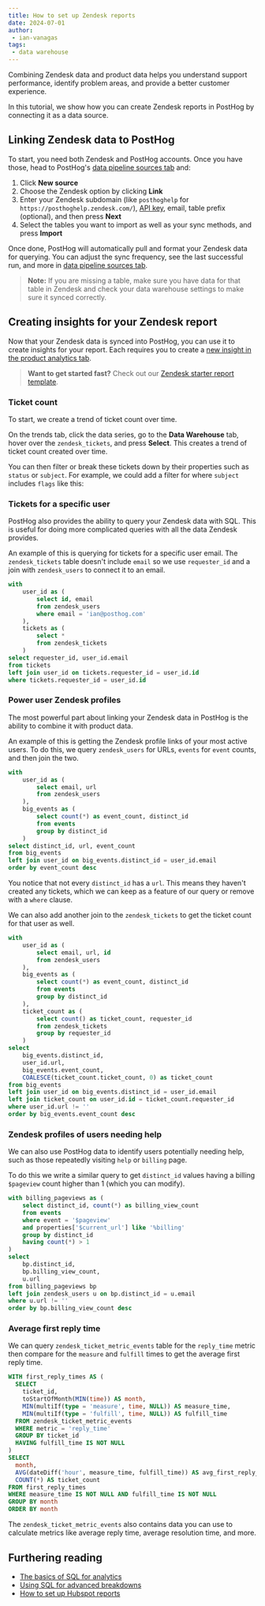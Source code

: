 ```yaml
---
title: How to set up Zendesk reports
date: 2024-07-01
author:
 - ian-vanagas
tags:
 - data warehouse
---
```


Combining Zendesk data and product data helps you understand support performance, identify problem areas, and provide a better customer experience.

In this tutorial, we show how you can create Zendesk reports in PostHog by connecting it as a data source. 

## Linking Zendesk data to PostHog

To start, you need both Zendesk and PostHog accounts. Once you have those, head to PostHog's [data pipeline sources tab](https://us.posthog.com/pipeline/sources) and:

1. Click **New source**
2. Choose the Zendesk option by clicking **Link**
3. Enter your Zendesk subdomain (like `posthoghelp` for `https://posthoghelp.zendesk.com/`), [API key](https://support.zendesk.com/hc/en-us/articles/4408889192858-Managing-access-to-the-Zendesk-API#topic_bsw_lfg_mmb),  email, table prefix (optional), and then press **Next**
4. Select the tables you want to import as well as your sync methods, and press **Import**

Once done, PostHog will automatically pull and format your Zendesk data for querying. You can adjust the sync frequency, see the last successful run, and more in [data pipeline sources tab](https://us.posthog.com/pipeline/sources).

<ProductScreenshot
  imageLight="https://res.cloudinary.com/dmukukwp6/image/upload/zd_link_d66a49cdc7.png"
  imageDark="https://res.cloudinary.com/dmukukwp6/image/upload/zd_dark_5ef31c727e.png"
  alt="Linking Zendesk Account"
  classes="rounded"
/>

> **Note:** If you are missing a table, make sure you have data for that table in Zendesk and check your data warehouse settings to make sure it synced correctly.

## Creating insights for your Zendesk report

Now that your Zendesk data is synced into PostHog, you can use it to create insights for your report. Each requires you to create a [new insight in the product analytics tab](https://us.posthog.com/project/insights/new).

> **Want to get started fast?** Check out our [Zendesk starter report template](/templates/zendesk-report-dashboard).

### Ticket count

To start, we create a trend of ticket count over time.

On the trends tab, click the data series, go to the **Data Warehouse** tab, hover over the `zendesk_tickets`, and press **Select**. This creates a trend of ticket count created over time. 

You can then filter or break these tickets down by their properties such as `status` or `subject`. For example, we could add a filter for where `subject` includes `flags` like this:

<ProductScreenshot
  imageLight="https://res.cloudinary.com/dmukukwp6/image/upload/zdt_light_86ddf37f7d.png"
  imageDark="https://res.cloudinary.com/dmukukwp6/image/upload/zdt_dark_bf428799b1.png"
  alt="Zendesk Ticket Count"
  classes="rounded"
/>

### Tickets for a specific user

PostHog also provides the ability to query your Zendesk data with SQL. This is useful for doing more complicated queries with all the data Zendesk provides. 

An example of this is querying for tickets for a specific user email. The `zendesk_tickets` table doesn't include `email` so we use `requester_id` and a join with `zendesk_users` to connect it to an email.

```sql
with 
    user_id as (
        select id, email
        from zendesk_users
        where email = 'ian@posthog.com'
    ),
    tickets as (
        select *
        from zendesk_tickets
    )
select requester_id, user_id.email 
from tickets
left join user_id on tickets.requester_id = user_id.id
where tickets.requester_id = user_id.id
```

### Power user Zendesk profiles

The most powerful part about linking your Zendesk data in PostHog is the ability to combine it with product data. 

An example of this is getting the Zendesk profile links of your most active users. To do this, we query `zendesk_users` for URLs, `events` for `event` counts, and then join the two.

```sql
with 
    user_id as (
        select email, url
        from zendesk_users
    ),
    big_events as (
        select count(*) as event_count, distinct_id
        from events
        group by distinct_id
    )
select distinct_id, url, event_count
from big_events
left join user_id on big_events.distinct_id = user_id.email
order by event_count desc
```

You notice that not every `distinct_id` has a `url`. This means they haven't created any tickets, which we can keep as a feature of our query or remove with a `where` clause.

<ProductScreenshot
  imageLight="https://res.cloudinary.com/dmukukwp6/image/upload/power_light_27967cd39f.png"
  imageDark="https://res.cloudinary.com/dmukukwp6/image/upload/power_dark_a2801d9ce0.png"
  alt="Power User Zendesk Profiles"
  classes="rounded"
/>

We can also add another join to the `zendesk_tickets` to get the ticket count for that user as well.

```sql
with 
    user_id as (
        select email, url, id
        from zendesk_users
    ),
    big_events as (
        select count(*) as event_count, distinct_id
        from events
        group by distinct_id
    ),
    ticket_count as (
        select count() as ticket_count, requester_id
        from zendesk_tickets
        group by requester_id
    )
select 
    big_events.distinct_id, 
    user_id.url, 
    big_events.event_count,
    COALESCE(ticket_count.ticket_count, 0) as ticket_count
from big_events
left join user_id on big_events.distinct_id = user_id.email
left join ticket_count on user_id.id = ticket_count.requester_id
where user_id.url != ''
order by big_events.event_count desc
```

### Zendesk profiles of users needing help

We can also use PostHog data to identify users potentially needing help, such as those repeatedly visiting `help` or `billing` page. 

To do this we write a similar query to get `distinct_id` values having a billing `$pageview` count higher than 1 (which you can modify).  

```sql
with billing_pageviews as (
    select distinct_id, count(*) as billing_view_count
    from events
    where event = '$pageview'
    and properties['$current_url'] like '%billing'
    group by distinct_id
    having count(*) > 1
)
select 
    bp.distinct_id,
    bp.billing_view_count,
    u.url
from billing_pageviews bp
left join zendesk_users u on bp.distinct_id = u.email
where u.url != ''
order by bp.billing_view_count desc
```

### Average first reply time

We can query `zendesk_ticket_metric_events` table for the `reply_time` metric then compare for the `measure` and `fulfill` times to get the average first reply time. 

```sql
WITH first_reply_times AS (
  SELECT 
    ticket_id,
    toStartOfMonth(MIN(time)) AS month,
    MIN(multiIf(type = 'measure', time, NULL)) AS measure_time,
    MIN(multiIf(type = 'fulfill', time, NULL)) AS fulfill_time
  FROM zendesk_ticket_metric_events
  WHERE metric = 'reply_time'
  GROUP BY ticket_id
  HAVING fulfill_time IS NOT NULL
)
SELECT 
  month,
  AVG(dateDiff('hour', measure_time, fulfill_time)) AS avg_first_reply_time_hours,
  COUNT(*) AS ticket_count
FROM first_reply_times
WHERE measure_time IS NOT NULL AND fulfill_time IS NOT NULL
GROUP BY month
ORDER BY month
```

The `zendesk_ticket_metric_events` also contains data you can use to calculate metrics like average reply time, average resolution time, and more.

## Furthering reading

- [The basics of SQL for analytics](/product-engineers/sql-for-analytics)
- [Using SQL for advanced breakdowns](/tutorials/hogql-breakdowns)
- [How to set up Hubspot reports](/tutorials/hubspot-reports)

<NewsletterForm />